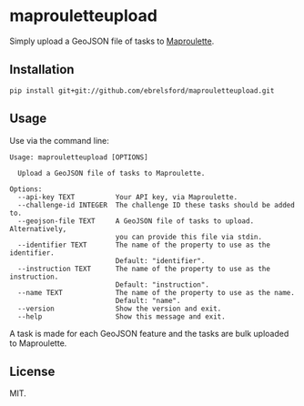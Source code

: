 # maprouletteupload

Simply upload a GeoJSON file of tasks to [Maproulette](http://maproulette.org/).

## Installation

```
pip install git+git://github.com/ebrelsford/maprouletteupload.git
```

## Usage

Use via the command line:

```
Usage: maprouletteupload [OPTIONS]

  Upload a GeoJSON file of tasks to Maproulette.

Options:
  --api-key TEXT          Your API key, via Maproulette.
  --challenge-id INTEGER  The challenge ID these tasks should be added to.
  --geojson-file TEXT     A GeoJSON file of tasks to upload. Alternatively,
                          you can provide this file via stdin.
  --identifier TEXT       The name of the property to use as the identifier.
                          Default: "identifier".
  --instruction TEXT      The name of the property to use as the instruction.
                          Default: "instruction".
  --name TEXT             The name of the property to use as the name.
                          Default: "name".
  --version               Show the version and exit.
  --help                  Show this message and exit.

```

A task is made for each GeoJSON feature and the tasks are bulk uploaded to Maproulette.


## License

MIT.
